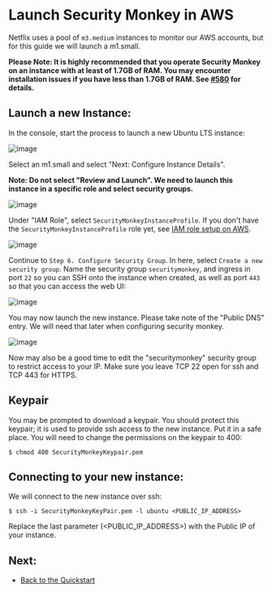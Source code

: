 Launch Security Monkey in AWS
======================

Netflix uses a pool of `m3.medium` instances to monitor our AWS accounts, but for this guide we will launch a m1.small.

**Please Note: It is highly recommended that you operate Security Monkey on an instance with at least of 1.7GB of RAM. 
You may encounter installation issues if you have less than 1.7GB of RAM. See [#580](https://github.com/Netflix/security_monkey/issues/580) for details.**


Launch a new Instance:
----------------------

In the console, start the process to launch a new Ubuntu LTS instance:

![image](images/resized_ubuntu.png)

Select an m1.small and select "Next: Configure Instance Details".

**Note: Do not select "Review and Launch". We need to launch this instance in a specific role and select security groups.**

![image](images/resized_select_ec2_instance.png)

Under "IAM Role", select `SecurityMonkeyInstanceProfile`.  If you don't have the `SecurityMonkeyInstanceProfile` role yet, see [IAM role setup on AWS](iam_aws.md#creating-the-securitymonkeyinstanceprofile-iam-role).

![image](images/resized_launch_instance_with_role.png)

Continue to `Step 6. Configure Security Group`. In here, select `Create a new security group`. Name the security group `securitymonkey`, and
ingress in port `22` so you can SSH onto the instance when created, as well as port `443` so that you can access the web UI:

![image](images/securitygroup_details.png)

You may now launch the new instance. Please take note of the "Public DNS" entry. We will need that later when configuring security monkey.

![image](images/resized_launched_sm.png)

Now may also be a good time to edit the "securitymonkey" security group to restrict access to your IP. Make sure you leave TCP 22 open for ssh and TCP 443 for HTTPS.

Keypair
-------

You may be prompted to download a keypair. You should protect this keypair; it is used to provide ssh access to the new instance. Put it in a safe place. You will need to change the permissions on the keypair to 400:

    $ chmod 400 SecurityMonkeyKeypair.pem

Connecting to your new instance:
--------------------------------

We will connect to the new instance over ssh:

    $ ssh -i SecurityMonkeyKeyPair.pem -l ubuntu <PUBLIC_IP_ADDRESS>

Replace the last parameter (\<PUBLIC\_IP\_ADDRESS\>) with the Public IP of your instance.

Next:
-----

- [Back to the Quickstart](quickstart.md#install-security-monkey-on-your-instance)
